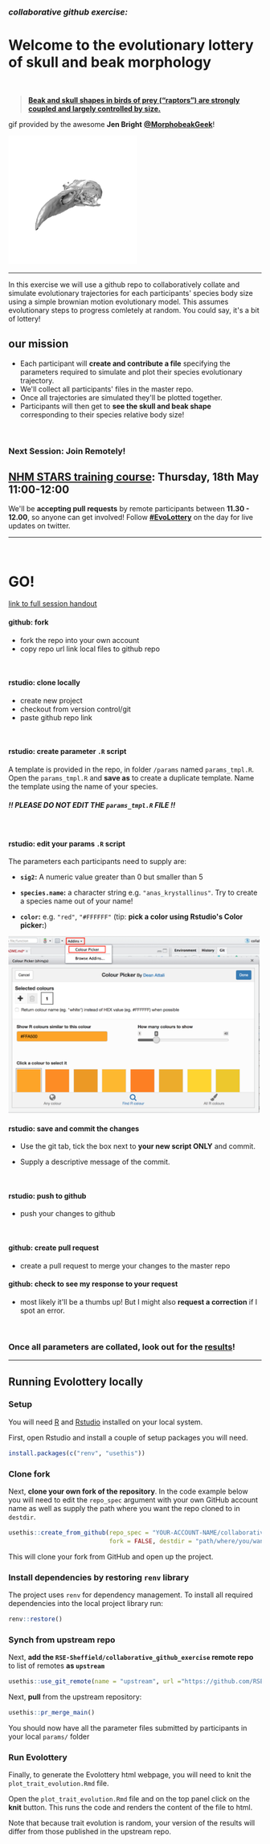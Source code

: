 
### *collaborative github exercise:*
# **Welcome to the evolutionary lottery of skull and beak morphology**

<br>

> [**Beak and skull shapes in birds of prey (“raptors”) are strongly coupled and largely controlled by size.**](http://eprints.whiterose.ac.uk/99452/1/Bright%20et%20al.%202016_SelfArchive.pdf)

gif provided by the awesome **Jen Bright** [**@MorphobeakGeek**](https://twitter.com/MorphobeakGeek)!

![](gif.gif)

***

In this exercise we will use a github repo to collaboratively collate and simulate evolutionary trajectories for each participants' species body size using a simple brownian motion evolutionary model. This assumes evolutionary steps to progress comletely at random. You could say, it's a bit of lottery! 


## **our mission**

- Each participant will **create and contribute a file** specifying the parameters required to simulate and plot their species evolutionary trajectory. 
- We'll collect all participants' files in the master repo. 
- Once all trajectories are simulated they'll be plotted together. 
- Participants will then get to **see the skull and beak shape** corresponding to their species relative body size!

<br>

### **Next Session: Join Remotely!**
## [**NHM STARS training course**](https://mozillafestival.org/): **Thursday, 18th May 11:00-12:00**

We'll be **accepting pull requests** by remote participants between **11.30 - 12.00**, so anyone can get involved! Follow [**#EvoLottery**](https://twitter.com/search?f=tweets&q=EvoLottery&src=typd) on the day for live updates on twitter.

***

<br>


# **GO!**
[link to full session handout](https://annakrystalli.github.io/Mozfest_github-rstudio/index.html)

#### **github:** fork 

- fork the repo into your own account
- copy repo url link local files to github repo 

<br>

#### **rstudio:** clone locally

- create new project
- checkout from version control/git
- paste github repo link

<br>

#### **rstudio:** create parameter `.R` script

A template is provided in the repo, in folder `/params` named `params_tmpl.R`. Open the `params_tmpl.R` and **save as** to create a duplicate template. Name the template using the name of your species. 

##### **!! PLEASE DO NOT EDIT THE `params_tmpl.R` FILE !!**

<br>

#### **rstudio:** edit your params `.R` script

The parameters each participants need to supply are:

- **`sig2`:** A numeric value greater than 0 but smaller than 5

- **`species.name`:** a character string e.g. `"anas_krystallinus"`. Try to create a species name out of your name!

- **`color`:** e.g. `"red"`, `"#FFFFFF"` (tip: **pick a color using Rstudio's Color picker:**)


<img src="assets/colour_picker.png" width="500px" />


<br>

#### **rstudio:** save and commit the changes

- Use the git tab, tick the box next to **your new script ONLY** and commit. 

- Supply a descriptive message of the commit.

<br>

#### **rstudio:** push to github
- push your changes to github

<br>

#### **github:** create pull request
 - create a pull request to merge your changes to the master repo
 
#### **github:** check to see my response to your request
 - most likely it'll be a thumbs up! But I might also **request a correction** if I spot an error.

<br>



### Once all parameters are collated, look out for the [results](http://rpubs.com/annakrystalli/278074)!

***

## Running Evolottery locally

### Setup

You will need [R](https://www.r-project.org/) and [Rstudio](https://www.rstudio.com/products/rstudio/download/#download) installed on your local system.

First, open Rstudio and install a couple of setup packages you will need.

```r
install.packages(c("renv", "usethis"))

```

### Clone fork

Next, **clone your own fork of the repository**. In the code example below you will need to edit the `repo_spec` argument with your own GitHub account name as well as supply the path where you want the repo cloned to in `destdir`.

```r
usethis::create_from_github(repo_spec = "YOUR-ACCOUNT-NAME/collaborative_github_exercise", 
                            fork = FALSE, destdir = "path/where/you/want/the/repo/cloned/to")
```

This will clone your fork from GitHub and open up the project. 

### Install dependencies by restoring `renv` library

The project uses `renv` for dependency management. To install all required dependencies into the local project library run:

```r
renv::restore()
```

### Synch from upstream repo

Next, **add the `RSE-Sheffield/collaborative_github_exercise` remote repo** to list of remotes **as `upstream`**

```r
usethis::use_git_remote(name = "upstream", url ="https://github.com/RSE-Sheffield/collaborative_github_exercise.git" , overwrite = TRUE)
```

Next, **pull** from the upstream repository:
```r
usethis::pr_merge_main()
```

You should now have all the parameter files submitted by participants in your local `params/` folder

### Run Evolottery

Finally, to generate the Evolottery html webpage, you will need to knit the `plot_trait_evolution.Rmd` file.

Open the `plot_trait_evolution.Rmd` file and on the top panel click on the **knit** button. This runs the code and renders the content of the file to html.

Note that because trait evolution is random, your version of the results will differ from those published in the upstream repo.
